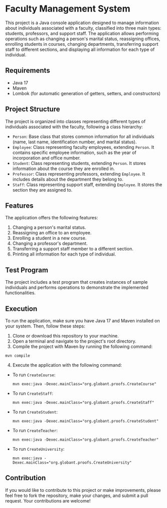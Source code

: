 # Faculty Management System

This project is a Java console application designed to manage information about individuals associated with a faculty, classified into three main types: students, professors, and support staff. The application allows performing operations such as changing a person's marital status, reassigning offices, enrolling students in courses, changing departments, transferring support staff to different sections, and displaying all information for each type of individual.

## Requirements

- Java 17
- Maven
- Lombok (for automatic generation of getters, setters, and constructors)

## Project Structure

The project is organized into classes representing different types of individuals associated with the faculty, following a class hierarchy:

- `Person`: Base class that stores common information for all individuals (name, last name, identification number, and marital status).
- `Employee`: Class representing faculty employees, extending `Person`. It contains specific employee information, such as the year of incorporation and office number.
- `Student`: Class representing students, extending `Person`. It stores information about the course they are enrolled in.
- `Professor`: Class representing professors, extending `Employee`. It includes details about the department they belong to.
- `Staff`: Class representing support staff, extending `Employee`. It stores the section they are assigned to.

## Features

The application offers the following features:

1. Changing a person's marital status.
2. Reassigning an office to an employee.
3. Enrolling a student in a new course.
4. Changing a professor's department.
5. Transferring a support staff member to a different section.
6. Printing all information for each type of individual.

## Test Program

The project includes a test program that creates instances of sample individuals and performs operations to demonstrate the implemented functionalities.

## Execution

To run the application, make sure you have Java 17 and Maven installed on your system. Then, follow these steps:

1. Clone or download this repository to your machine.
2. Open a terminal and navigate to the project's root directory.
3. Compile the project with Maven by running the following command:

  ```
  mvn compile
  ```


4. Execute the application with the following command:

- To run `CreateCourse`:

  ```
  mvn exec:java -Dexec.mainClass="org.globant.proofs.CreateCourse"
  ```

- To run `CreateStaff`:
  
  ```
  mvn exec:java -Dexec.mainClass="org.globant.proofs.CreateStaff"
  ```

- To run `CreateStudent`:
  
  ```
  mvn exec:java -Dexec.mainClass="org.globant.proofs.CreateStudent"
  ```

- To run `CreateTeacher`:
  
  ```
  mvn exec:java -Dexec.mainClass="org.globant.proofs.CreateTeacher"
  ```

- To run `CreateUniversity`:
  
  ```
  mvn exec:java -Dexec.mainClass="org.globant.proofs.CreateUniversity"
  ```

## Contribution

If you would like to contribute to this project or make improvements, please feel free to fork the repository, make your changes, and submit a pull request. Your contributions are welcome!
